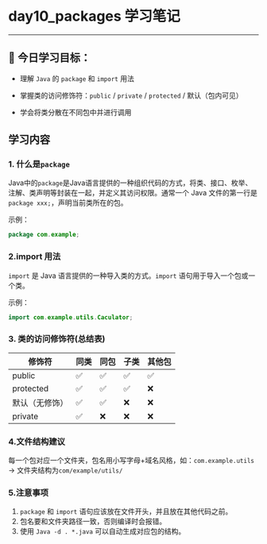 # day10_packages 学习笔记

---

## 🎯 今日学习目标：
- 理解 `Java` 的 `package` 和 `import` 用法

- 掌握类的访问修饰符：`public` / `private` / `protected` / 默认（包内可见）

- 学会将类分散在不同包中并进行调用

## 学习内容

### 1. 什么是`package`
Java中的`package`是Java语言提供的一种组织代码的方式，将类、接口、枚举、注解、类声明等封装在一起，并定义其访问权限。通常一个 Java 文件的第一行是 `package xxx;`，声明当前类所在的包。

示例：
```java
package com.example;

```

### 2.import 用法
`import` 是 Java 语言提供的一种导入类的方式。`import` 语句用于导入一个包或一个类。

示例：
```java
import com.example.utils.Caculator;
```

### 3. 类的访问修饰符(总结表)
| 修饰符       | 同类 | 同包 | 子类 | 其他包 |
| --------- | -- | -- | -- | --- |
| public    | ✅  | ✅  | ✅  | ✅   |
| protected | ✅  | ✅  | ✅  | ❌   |
| 默认（无修饰）   | ✅  | ✅  | ❌  | ❌   |
| private   | ✅  | ❌  | ❌  | ❌   |

### 4.文件结构建议
每一个包对应一个文件夹，包名用小写字母+域名风格，如：`com.example.utils` -> 文件夹结构为`com/example/utils/`

### 5.注意事项
1. `package` 和 `import` 语句应该放在文件开头，并且放在其他代码之前。
2. 包名要和文件夹路径一致，否则编译时会报错。
3. 使用 `Java -d . *.java` 可以自动生成对应包的结构。